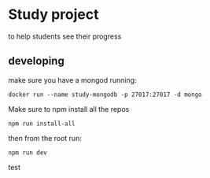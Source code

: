 # Study project

to help students see their progress

## developing

make sure you have a mongod running:

```
docker run --name study-mongodb -p 27017:27017 -d mongo
```

Make sure to npm install all the repos

```
npm run install-all
```

then from the root run: 

```
npm run dev
```

test